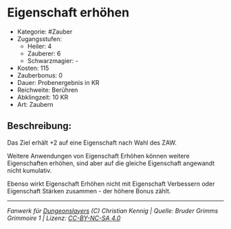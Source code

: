 # Eigenschaft erhöhen

- Kategorie: #Zauber
- Zugangsstufen:
  - Heiler: 4
  - Zauberer: 6
  - Schwarzmagier: -
- Kosten: 115
- Zauberbonus: 0
- Dauer: Probenergebnis in KR
- Reichweite: Berühren
- Abklingzeit: 10 KR
- Art: Zaubern

## Beschreibung:

Das Ziel erhält +2 auf eine Eigenschaft nach Wahl des ZAW.

Weitere Anwendungen von Eigenschaft Erhöhen können weitere Eigenschaften erhöhen, sind aber auf die gleiche Eigenschaft angewandt nicht kumulativ.

Ebenso wirkt Eigenschaft Erhöhen nicht mit Eigenschaft Verbessern oder Eigenschaft Stärken zusammen - der höhere Bonus zählt.

---

_Fanwerk für [Dungeonslayers](https://www.dungeonslayers.net/) (C) Christian Kennig | Quelle: Bruder Grimms Grimmoire 1 | Lizenz: [CC-BY-NC-SA 4.0](https://creativecommons.org/licenses/by-nc-sa/4.0/deed.de)_
